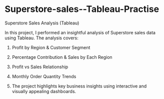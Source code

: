 # Superstore-sales--Tableau-Practise

Superstore Sales Analysis (Tableau)

In this project, I performed an insightful analysis of Superstore sales data using Tableau. The analysis covers:

1. Profit by Region & Customer Segment

2. Percentage Contribution & Sales by Each Region

3. Profit vs Sales Relationship

4. Monthly Order Quantity Trends

5. The project highlights key business insights using interactive and visually appealing dashboards.

